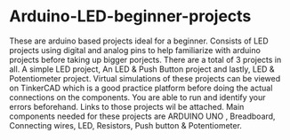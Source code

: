 # Arduino-LED-beginner-projects
These are arduino based projects ideal for a beginner. Consists of LED projects using digital and analog pins to help familiarize with arduino projects before taking up bigger porjects.
There are a total of 3 projects in all. A simple LED project, An LED & Push Button project and lastly, LED & Potentiometer project.
Virtual simulations of these projects can be viewed on TinkerCAD which is a good practice platform before doing the actual connections on the components. You are able to run and identify your errors beforehand. Links to those projects wil be attached.
Main components needed for these projects are ARDUINO UNO , Breadboard, Connecting wires, LED, Resistors, Push button & Potentiometer.
